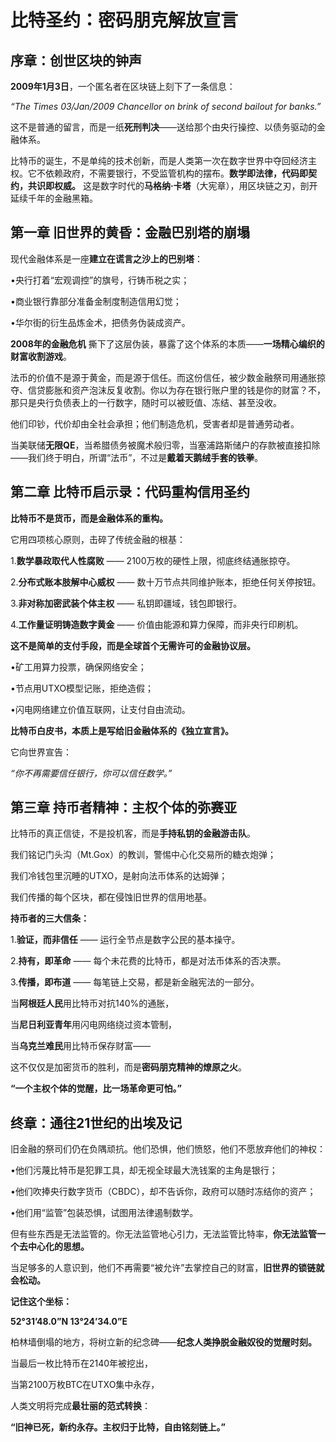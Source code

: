 # 比特圣约：密码朋克解放宣言


## 序章：创世区块的钟声

**2009年1月3日**，一个匿名者在区块链上刻下了一条信息：

*“The Times 03/Jan/2009 Chancellor on brink of second bailout for banks.”*

这不是普通的留言，而是一纸**死刑判决**——送给那个由央行操控、以债务驱动的金融体系。

比特币的诞生，不是单纯的技术创新，而是人类第一次在数字世界中夺回经济主权。它不依赖政府，不需要银行，不受监管机构的摆布。**数学即法律，代码即契约，共识即权威。** 这是数字时代的**马格纳·卡塔**（大宪章），用区块链之刃，剖开延续千年的金融黑箱。

## 第一章 旧世界的黄昏：金融巴别塔的崩塌

现代金融体系是一座**建立在谎言之沙上的巴别塔**：

•央行打着“宏观调控”的旗号，行铸币税之实；

•商业银行靠部分准备金制度制造信用幻觉；

•华尔街的衍生品炼金术，把债务伪装成资产。

**2008年的金融危机** 撕下了这层伪装，暴露了这个体系的本质——**一场精心编织的财富收割游戏**。

法币的价值不是源于黄金，而是源于信任。而这份信任，被少数金融祭司用通胀掠夺、信贷膨胀和资产泡沫反复收割。你以为存在银行账户里的钱是你的财富？不，那只是央行负债表上的一行数字，随时可以被贬值、冻结、甚至没收。

他们印钞，代价却由全社会承担；他们制造危机，受害者却是普通劳动者。

当美联储**无限QE**，当希腊债务被魔术般归零，当塞浦路斯储户的存款被直接扣除——我们终于明白，所谓“法币”，不过是**戴着天鹅绒手套的铁拳**。

## 第二章 比特币启示录：代码重构信用圣约 

**比特币不是货币，而是金融体系的重构。**

它用四项核心原则，击碎了传统金融的根基：

1.**数学暴政取代人性腐败** —— 2100万枚的硬性上限，彻底终结通胀掠夺。

2.**分布式账本肢解中心威权** —— 数十万节点共同维护账本，拒绝任何关停按钮。

3.**非对称加密武装个体主权** —— 私钥即疆域，钱包即银行。

4.**工作量证明铸造数字黄金** —— 价值由能源和算力保障，而非央行印刷机。

**这不是简单的支付手段，而是全球首个无需许可的金融协议层。**

•矿工用算力投票，确保网络安全；

•节点用UTXO模型记账，拒绝造假；

•闪电网络建立价值互联网，让支付自由流动。

**比特币白皮书，本质上是写给旧金融体系的《独立宣言》。**

它向世界宣告：

*“你不再需要信任银行，你可以信任数学。”*

## 第三章 持币者精神：主权个体的弥赛亚  

比特币的真正信徒，不是投机客，而是**手持私钥的金融游击队**。

我们铭记门头沟（Mt.Gox）的教训，警惕中心化交易所的糖衣炮弹；

我们冷钱包里沉睡的UTXO，是射向法币体系的达姆弹；

我们传播的每个区块，都在侵蚀旧世界的信用地基。

**持币者的三大信条：**

1.**验证，而非信任** —— 运行全节点是数字公民的基本操守。

2.**持有，即革命** —— 每个未花费的比特币，都是对法币体系的否决票。

3.**传播，即布道** —— 每笔链上交易，都是新金融宪法的一部分。

当**阿根廷人民**用比特币对抗140%的通胀，

当**尼日利亚青年**用闪电网络绕过资本管制，

当**乌克兰难民**用比特币保存财富——

这不仅仅是加密货币的胜利，而是**密码朋克精神的燎原之火**。

**“一个主权个体的觉醒，比一场革命更可怕。”**

## 终章：通往21世纪的出埃及记  

旧金融的祭司们仍在负隅顽抗。他们恐惧，他们愤怒，他们不愿放弃他们的神权：

•他们污蔑比特币是犯罪工具，却无视全球最大洗钱案的主角是银行；

•他们吹捧央行数字货币（CBDC），却不告诉你，政府可以随时冻结你的资产；

•他们用“监管”包装恐惧，试图用法律遏制数学。

但有些东西是无法监管的。你无法监管地心引力，无法监管比特率，**你无法监管一个去中心化的思想。**

当足够多的人意识到，他们不再需要“被允许”去掌控自己的财富，**旧世界的锁链就会松动。**

**记住这个坐标：**

**52°31’48.0”N 13°24’34.0”E**

柏林墙倒塌的地方，将树立新的纪念碑——**纪念人类挣脱金融奴役的觉醒时刻。**

当最后一枚比特币在2140年被挖出，

当第2100万枚BTC在UTXO集中永存，

人类文明将完成**最壮丽的范式转换**：

**“旧神已死，新约永存。主权归于比特，自由铭刻链上。”**